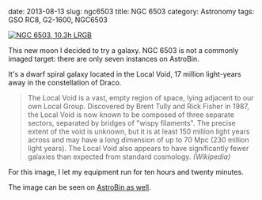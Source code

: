 date: 2013-08-13
slug: ngc6503
title: NGC 6503
category: Astronomy
tags: GSO RC8, G2-1600, NGC6503

[![][0]][0]

This new moon I decided to try a galaxy. NGC 6503 is not a commonly imaged
target: there are only seven instances on AstroBin.

It's a dwarf spiral galaxy located in the Local Void, 17 million light-years
away in the constellation of Draco.

> The Local Void is a vast, empty region of space, lying adjacent to our own
> Local Group. Discovered by Brent Tully and Rick Fisher in 1987, the Local Void
> is now known to be composed of three separate sectors, separated by bridges of
> "wispy filaments". The precise extent of the void is unknown, but it is at
> least 150 million light years across and may have a long dimension of up to 70
> Mpc (230 million light years). The Local Void also appears to have
> significantly fewer galaxies than expected from standard cosmology. *(Wikipedia)*

For this image, I let my equipment run for ten hours and twenty minutes.

The image can be seen on [AstroBin as well][1].

[0]: |filename|/images/2013_NGC6503.jpg "NGC 6503, 10.3h LRGB"
[1]: http://astrob.in/51744/ "NGC 6503 on AstroBin"
